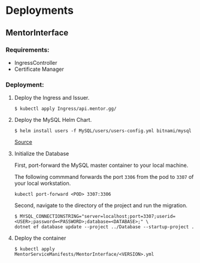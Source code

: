 # Deployments

## MentorInterface

### Requirements:
- IngressController
- Certificate Manager

### Deployment:

1. Deploy the Ingress and Issuer.

    ```shell
    $ kubectl apply Ingress/api.mentor.gg/
    ```

2. Deploy the MySQL Helm Chart.

    ```shell
    $ helm install users -f MySQL/users/users-config.yml bitnami/mysql
    ```

    [Source](MySQL/README.md)

3. Initialize the Database
    
    First, port-forward the MySQL master container to your local machine.

    The following commmand forwards the port `3306` from the pod to `3307` of your local workstation.

    ```shell
    kubectl port-forward <POD> 3307:3306
    ```

    Second, navigate to the directory of the project and run the migration.

    ```shell
    $ MYSQL_CONNECTIONSTRING="server=localhost;port=3307;userid=<USER>;password=<PASSWORD>;database=<DATABASE>;" \
    dotnet ef database update --project ../Database --startup-project .
    ```

3. Deploy the container

    ```shell
    $ kubectl apply MentorServiceManifests/MentorInterface/<VERSION>.yml
    ```


